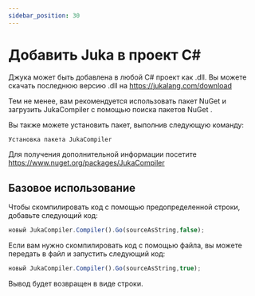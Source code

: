 ```yaml
---
sidebar_position: 30
---
```


# Добавить Juka в проект C#

Джука может быть добавлена в любой C# проект как .dll. Вы можете скачать последнюю версию .dll на https://jukalang.com/download

Тем не менее, вам рекомендуется использовать пакет NuGet и загрузить JukaCompiler с помощью поиска пакетов NuGet .

Вы также можете установить пакет, выполнив следующую команду:
```jsx
Установка пакета JukaCompiler
```
Для получения дополнительной информации посетите https://www.nuget.org/packages/JukaCompiler


## Базовое использование

Чтобы скомпилировать код с помощью предопределенной строки, добавьте следующий код:

```jsx
новый JukaCompiler.Compiler().Go(sourceAsString,false);
```

Если вам нужно скомпилировать код с помощью файла, вы можете передать в файл и запустить следующий код:

```jsx
новый JukaCompiler.Compiler().Go(sourceAsString,true);
```

Вывод будет возвращен в виде строки.
